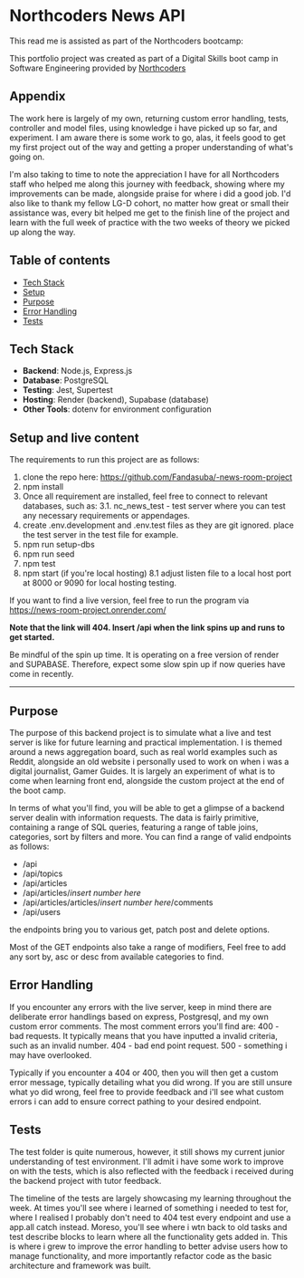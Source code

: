 # Northcoders News API

This read me is assisted as part of the Northcoders bootcamp:

This portfolio project was created as part of a Digital Skills boot camp in Software Engineering provided by [Northcoders](https://northcoders.com/)

## Appendix

The work here is largely of my own, returning custom error handling, tests, controller and model files, using knowledge i have picked up so far, and experiment. I am aware there is some work to go, alas, it feels good to get my first project out of the way and getting a proper understanding of what's going on.

I'm also taking to time to note the appreciation I have for all Northcoders staff who helped me along this journey with feedback, showing where my improvements can be made, alongside praise for where i did a good job. I'd also like to thank my fellow LG-D cohort, no matter how great or small their assistance was, every bit helped me get to the finish line of the project and learn with the full week of practice with the two weeks of theory we picked up along the way.

## Table of contents

- [Tech Stack](#tech-stack)
- [Setup](#setup)
- [Purpose](#purpose)
- [Error Handling](#error-handling)
- [Tests](#tests)

## Tech Stack

- **Backend**: Node.js, Express.js
- **Database**: PostgreSQL
- **Testing**: Jest, Supertest
- **Hosting**: Render (backend), Supabase (database)
- **Other Tools**: dotenv for environment configuration

## Setup and live content

The requirements to run this project are as follows:

1. clone the repo here: https://github.com/Fandasuba/-news-room-project
2. npm install
3. Once all requirement are installed, feel free to connect to relevant databases, such as:
   3.1. nc_news_test - test server where you can test any necessary requirements or appendages.
4. create .env.development and .env.test files as they are git ignored. place the test server in the test file for example.
5. npm run setup-dbs
6. npm run seed
7. npm test
8. npm start (if you're local hosting)
   8.1 adjust listen file to a local host port at 8000 or 9090 for local hosting testing.

If you want to find a live version, feel free to run the program via https://news-room-project.onrender.com/

**Note that the link will 404. Insert /api when the link spins up and runs to get started.**

Be mindful of the spin up time. It is operating on a free version of render and SUPABASE. Therefore, expect some slow spin up if now queries have come in recently.

---

## Purpose

The purpose of this backend project is to simulate what a live and test server is like for future learning and practical implementation. I is themed around a news aggregation board, such as real world examples such as Reddit, alongside an old website i personally used to work on when i was a digital journalist, Gamer Guides. It is largely an experiment of what is to come when learning front end, alongside the custom project at the end of the boot camp.

In terms of what you'll find, you will be able to get a glimpse of a backend server dealin with information requests. The data is fairly primitive, containing a range of SQL queries, featuring a range of table joins, categories, sort by filters and more. You can find a range of valid endpoints as follows:

- /api
- /api/topics
- /api/articles
- /api/articles/_insert number here_
- /api/articles/articles/_insert number here_/comments
- /api/users

the endpoints bring you to various get, patch post and delete options.

Most of the GET endpoints also take a range of modifiers, Feel free to add any sort by, asc or desc from available categories to find.

## Error Handling

If you encounter any errors with the live server, keep in mind there are deliberate error handlings based on express, Postgresql, and my own custom error comments. The most comment errors you'll find are:
400 - bad requests. It typically means that you have inputted a invalid criteria, such as an invalid number.
404 - bad end point request.
500 - something i may have overlooked.

Typically if you encounter a 404 or 400, then you will then get a custom error message, typically detailing what you did wrong. If you are still unsure what yo did wrong, feel free to provide feedback and i'll see what custom errors i can add to ensure correct pathing to your desired endpoint.

## Tests

The test folder is quite numerous, however, it still shows my current junior understanding of test environment. I'll admit i have some work to improve on with the tests, which is also reflected with the feedback i received during the backend project with tutor feedback.

The timeline of the tests are largely showcasing my learning throughout the week. At times you'll see where i learned of something i needed to test for, where I realised I probably don't need to 404 test every endpoint and use a app.all catch instead. Moreso, you'll see where i wtn back to old tasks and test describe blocks to learn where all the functionality gets added in. This is where i grew to improve the error handling to better advise users how to manage functionality, and more importantly refactor code as the basic architecture and framework was built.
